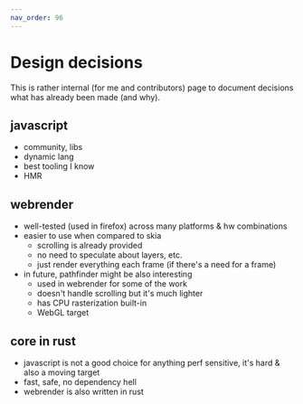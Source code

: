 ```yaml
---
nav_order: 96
---
```

# Design decisions
This is rather internal (for me and contributors) page to document decisions what has already been made
(and why).

## javascript
- community, libs
- dynamic lang
- best tooling I know
- HMR

## webrender
- well-tested (used in firefox) across many platforms & hw combinations
- easier to use when compared to skia
  - scrolling is already provided
  - no need to speculate about layers, etc.
  - just render everything each frame (if there's a need for a frame)
- in future, pathfinder might be also interesting
  - used in webrender for some of the work
  - doesn't handle scrolling but it's much lighter
  - has CPU rasterization built-in
  - WebGL target

## core in rust
- javascript is not a good choice for anything perf sensitive, it's hard & also a moving target
- fast, safe, no dependency hell
- webrender is also written in rust

